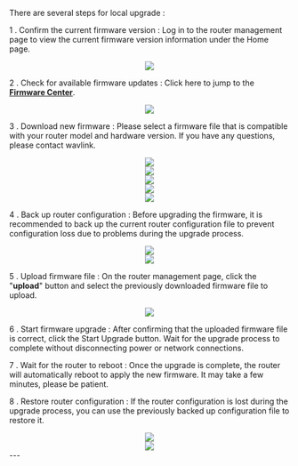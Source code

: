 
<p class="text">
There are several steps for local upgrade :
</p>
<p class="text">
1 . Confirm the current firmware version : Log in to the router management page to view the current firmware version information under the Home page.
</p>
<div style="text-align: center;">
    <img class="boxshadow" src="/images/update03.png">
</div>

2 . Check for available firmware updates : Click here to jump to the __[Firmware Center](/Firmware/)__.
<div style="text-align: center;">
    <img class="boxshadow" src="/images/upgrade01.png">
</div>
<p class="text">
3 . Download new firmware : Please select a firmware file that is compatible with your router model and hardware version. If you have any questions, please contact wavlink.
</p>
<div style="text-align: center;">
    <img class="boxshadow" src="/images/upgrade02.png">
</div>
<div style="text-align: center;">
    <img class="boxshadow" src="/images/firmware001.png">
</div>
<div style="text-align: center;">
    <img class="boxshadow" src="/images/firmware002.png">
</div>
<div style="text-align: center;">
    <img class="boxshadow" src="/images/firmware003.png">
</div>
<div style="text-align: center;">
    <img class="boxshadow" src="/images/firmware004.png">
</div>
<p class="text">
4 . Back up router configuration : Before upgrading the firmware, it is recommended to back up the current router configuration file to prevent configuration loss due to problems during the upgrade process.
</p>
<div style="text-align: center;">
    <img class="boxshadow" src="/images/backadd.png">
</div>
<div style="text-align: center;">
    <img class="boxshadow" src="/images/backup.png">
</div>
<p class="text">
5 . Upload firmware file : On the router management page, click the "<b>upload</b>" button and select the previously downloaded firmware file to upload.
</p>
<div style="text-align: center;">
    <img class="boxshadow" src="/images/firmware005.png">
</div>
<p class="text">
6 . Start firmware upgrade : After confirming that the uploaded firmware file is correct, click the Start Upgrade button. Wait for the upgrade process to complete without disconnecting power or network connections.
</p>
<p class="text">
7 . Wait for the router to reboot : Once the upgrade is complete, the router will automatically reboot to apply the new firmware. It may take a few minutes, please be patient.
</p>
<p class="text">
8 . Restore router configuration : If the router configuration is lost during the upgrade process, you can use the previously backed up configuration file to restore it.
</p>
<div style="text-align: center;">
    <img class="boxshadow" src="/images/backadd.png">
</div>
<div style="text-align: center;">
    <img class="boxshadow" src="/images/backup.png">
</div>
---